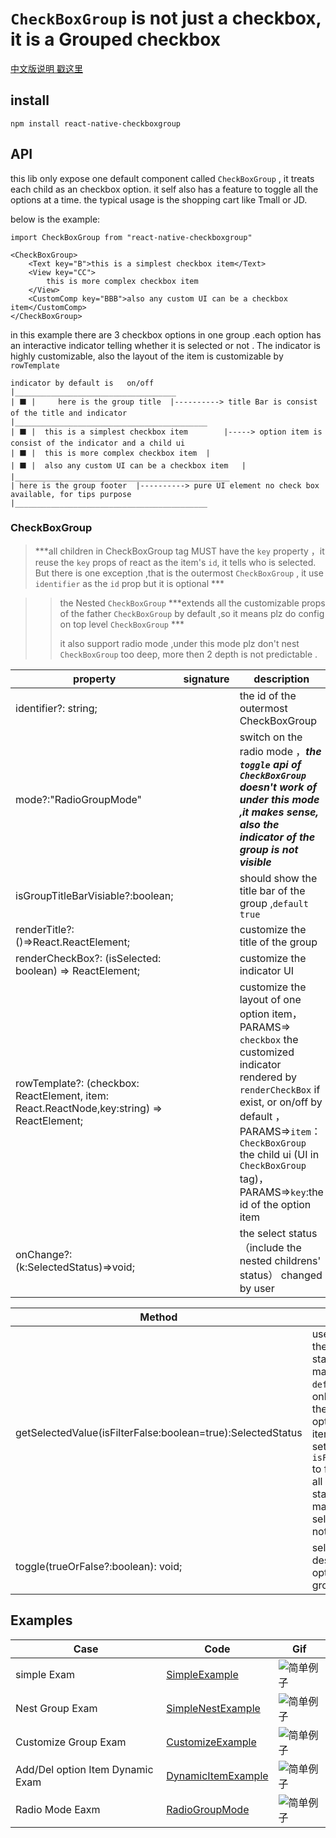 `CheckBoxGroup` is not just a checkbox, it is a Grouped checkbox
===

[中文版说明 戳这里][f]

install
---
```
npm install react-native-checkboxgroup
```

API
----
this lib only expose one default component called `CheckBoxGroup` , it treats each child as an checkbox option.
it self also has a feature to toggle all the options at a time.
the typical usage is the shopping cart like Tmall or JD.

below is the example:

```
import CheckBoxGroup from "react-native-checkboxgroup"

<CheckBoxGroup>
	<Text key="B">this is a simplest checkbox item</Text>
	<View key="CC">
		this is more complex checkbox item
	</View>
	<CustomComp key="BBB">also any custom UI can be a checkbox item</CustomComp>
</CheckBoxGroup>

```

in this example there are 3 checkbox options in one group .each option has an interactive indicator  telling whether it is selected or not .
The indicator is highly customizable, also the layout of the item is customizable by `rowTemplate`

 ```
 indicator by default is   on/off
|____________________________________
| ⬛️ |     here is the group title  |----------> title Bar is consist of the title and indicator
|___________________________________________
| ⬛️ |  this is a simplest checkbox item		|-----> option item is consist of the indicator and a child ui
| ⬛️ |  this is more complex checkbox item	|
| ⬛️ |  also any custom UI can be a checkbox item	|
|________________________________________________
| here is the group footer  |----------> pure UI element no check box available, for tips purpose
|___________________________________________

```
### CheckBoxGroup
> ***all children in CheckBoxGroup tag MUST have the `key` property  ，it reuse the `key` props of react as the item's `id`,  it tells who is selected. But there is one exception ,that is the  outermost  `CheckBoxGroup` , it use `identifier` as the `id` prop but it is optional  ***

> > the Nested `CheckBoxGroup` ***extends all the customizable props of the father `CheckBoxGroup` by default ,so it means plz do config on top level `CheckBoxGroup`   ***
> >
> > it also support radio mode ,under this mode plz don't nest `CheckBoxGroup` too deep, more then 2 depth is not predictable .



|property|signature|description|
|----|---|---|
|identifier?: string;||the id of the outermost CheckBoxGroup |
|mode?:"RadioGroupMode"||switch on the radio mode ，***the `toggle` api of `CheckBoxGroup` doesn't work of under this mode ,it makes sense, also the indicator of the group is not visible***|
|isGroupTitleBarVisiable?:boolean;||should show the title bar of the group ,`default true`|
|renderTitle?:()=>React.ReactElement<any>;||customize the title of the group |
|renderCheckBox?: (isSelected: boolean) => ReactElement<any>;||customize the indicator UI|
|rowTemplate?: (checkbox: ReactElement<any>, item: React.ReactNode,key:string) => ReactElement<any>;||customize the layout of one option item，PARAMS=> `checkbox` the customized indicator rendered by `renderCheckBox` if exist, or on/off by default ，PARAMS=>`item`：`CheckBoxGroup` the child ui (UI in `CheckBoxGroup` tag)，PARAMS=>`key`:the id of the option item|
|onChange?:(k:SelectedStatus)=>void;||the select status （include the nested childrens' status） changed by user |

|Method| Desc |
|----|---|
|getSelectedValue(isFilterFalse:boolean=true):SelectedStatus|use this to get the group status manually,`by default` it only return the selected option items,by setting `isFilterFalse` to false to get all option status no matter selected or not|
|toggle(trueOrFalse?:boolean): void;|select all or deselect all option of a group




Examples
---
|Case|Code|Gif|
|---|---|---|
|simple Exam| [SimpleExample][a]|![简单例子](img/SimpleExample.gif)
|Nest Group Exam |[SimpleNestExample][b]|![简单例子](img/SimpleNestExample.gif)
|Customize Group Exam| [CustomizeExample][c]|![简单例子](img/CustomizeExample.gif)
|Add/Del option Item Dynamic Exam|[DynamicItemExample][d]|![简单例子](img/DynamicItemExample.gif)
|Radio Mode Eaxm|[RadioGroupMode][e]|![简单例子](img/RadioGroupMode.gif)



[a]:https://github.com/ShiYuanjun-Tim/react-native-checkboxGroup/blob/master/src/examples/SimpleExample.tsx
[b]:https://github.com/ShiYuanjun-Tim/react-native-checkboxGroup/blob/master/src/examples/SimpleNestExample.tsx
[c]:https://github.com/ShiYuanjun-Tim/react-native-checkboxGroup/blob/master/src/examples/CustomizeExample.tsx
[d]:https://github.com/ShiYuanjun-Tim/react-native-checkboxGroup/blob/master/src/examples/DynamicItemExample.tsx
[e]:https://github.com/ShiYuanjun-Tim/react-native-checkboxGroup/blob/master/src/examples/RadioGroupMode.tsx
[f]:https://github.com/ShiYuanjun-Tim/react-native-checkboxGroup/blob/master/docs/README_zh.md
